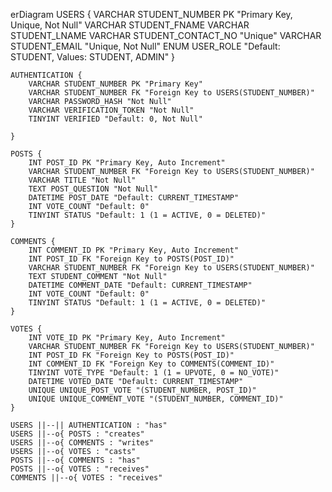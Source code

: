 erDiagram
    USERS {
        VARCHAR STUDENT_NUMBER PK "Primary Key, Unique, Not Null"
        VARCHAR STUDENT_FNAME
        VARCHAR STUDENT_LNAME
        VARCHAR STUDENT_CONTACT_NO "Unique"
        VARCHAR STUDENT_EMAIL "Unique, Not Null"
        ENUM USER_ROLE "Default: STUDENT, Values: STUDENT, ADMIN"
    }

    AUTHENTICATION {
        VARCHAR STUDENT_NUMBER PK "Primary Key"
        VARCHAR STUDENT_NUMBER FK "Foreign Key to USERS(STUDENT_NUMBER)"
        VARCHAR PASSWORD_HASH "Not Null"
        VARCHAR VERIFICATION_TOKEN "Not Null"
        TINYINT VERIFIED "Default: 0, Not Null"
        
    }

    POSTS {
        INT POST_ID PK "Primary Key, Auto Increment"
        VARCHAR STUDENT_NUMBER FK "Foreign Key to USERS(STUDENT_NUMBER)"
        VARCHAR TITLE "Not Null"
        TEXT POST_QUESTION "Not Null"
        DATETIME POST_DATE "Default: CURRENT_TIMESTAMP"
        INT VOTE_COUNT "Default: 0"
        TINYINT STATUS "Default: 1 (1 = ACTIVE, 0 = DELETED)"
    }

    COMMENTS {
        INT COMMENT_ID PK "Primary Key, Auto Increment"
        INT POST_ID FK "Foreign Key to POSTS(POST_ID)"
        VARCHAR STUDENT_NUMBER FK "Foreign Key to USERS(STUDENT_NUMBER)"
        TEXT STUDENT_COMMENT "Not Null"
        DATETIME COMMENT_DATE "Default: CURRENT_TIMESTAMP"
        INT VOTE_COUNT "Default: 0"
        TINYINT STATUS "Default: 1 (1 = ACTIVE, 0 = DELETED)"
    }

    VOTES {
        INT VOTE_ID PK "Primary Key, Auto Increment"
        VARCHAR STUDENT_NUMBER FK "Foreign Key to USERS(STUDENT_NUMBER)"
        INT POST_ID FK "Foreign Key to POSTS(POST_ID)"
        INT COMMENT_ID FK "Foreign Key to COMMENTS(COMMENT_ID)"
        TINYINT VOTE_TYPE "Default: 1 (1 = UPVOTE, 0 = NO_VOTE)"
        DATETIME VOTED_DATE "Default: CURRENT_TIMESTAMP"
        UNIQUE UNIQUE_POST_VOTE "(STUDENT_NUMBER, POST_ID)"
        UNIQUE UNIQUE_COMMENT_VOTE "(STUDENT_NUMBER, COMMENT_ID)"
    }

    USERS ||--|| AUTHENTICATION : "has"
    USERS ||--o{ POSTS : "creates"
    USERS ||--o{ COMMENTS : "writes"
    USERS ||--o{ VOTES : "casts"
    POSTS ||--o{ COMMENTS : "has"
    POSTS ||--o{ VOTES : "receives"
    COMMENTS ||--o{ VOTES : "receives"

